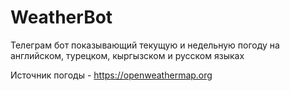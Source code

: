 # WeatherBot
Телеграм бот показывающий текущую и недельную погоду на английском, турецком, кыргызском и русском языках

Источник погоды - https://openweathermap.org
